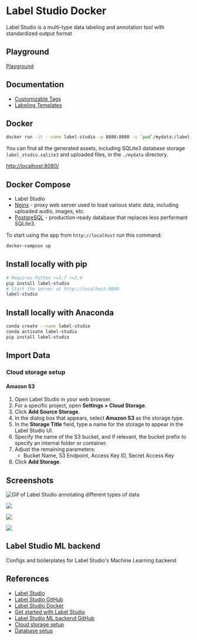 # Label Studio Docker

Label Studio is a multi-type data labeling and annotation tool with standardized output format

## Playground
[Playground](https://labelstud.io/playground/)

## Documentation
- [Customizable Tags](https://labelstud.io/tags)
- [Labeling Templates](https://labelstud.io/templates)

## Docker
```sh
docker run -it --name label-studio -p 8080:8080 -v `pwd`/mydata:/label-studio/data heartexlabs/label-studio
```
You can find all the generated assets, including SQLite3 database storage `label_studio.sqlite3` and uploaded files, in the `./mydata` directory.

[http://localhost:8080/](http://localhost:8080/)

## Docker Compose
- Label Studio
- [Nginx](https://www.nginx.com/) - proxy web server used to load various static data, including uploaded audio, images, etc.
- [PostgreSQL](https://www.postgresql.org/) - production-ready database that replaces less performant SQLite3.

To start using the app from `http://localhost` run this command:
```bash
docker-compose up
```

## Install locally with pip
```bash
# Requires Python >=3.7 <=3.9
pip install label-studio
# Start the server at http://localhost:8080
label-studio
```

## Install locally with Anaconda
```bash
conda create --name label-studio
conda activate label-studio
pip install label-studio
```

## Import Data
### Cloud storage setup
#### Amazon S3
1. Open Label Studio in your web browser.
2. For a specific project, open **Settings > Cloud Storage**.
3. Click **Add Source Storage**.
4. In the dialog box that appears, select **Amazon S3** as the storage type.
5. In the **Storage Title** field, type a name for the storage to appear in the Label Studio UI.
6. Specify the name of the S3 bucket, and if relevant, the bucket prefix to specify an internal folder or container.
7. Adjust the remaining parameters:
    - Bucket Name, S3 Endpoint, Access Key ID, Secret Access Key
8. Click **Add Storage**.

## Screenshots
![Gif of Label Studio annotating different types of data](https://raw.githubusercontent.com/heartexlabs/label-studio/master/images/annotation_examples.gif)

![](https://labelstud.io/images/ls-modules-scheme.png)

![](https://labelstud.io/_astro/images-tab.64279c16_ZaBSvC.avif)

![](https://labelstud.io/_astro/video-tab.0ad16d1f_ZIpzuy.avif)

## Label Studio ML backend
Configs and boilerplates for Label Studio's Machine Learning backend

## References
- [Label Studio](https://labelstud.io/)
- [Label Studio GitHub](https://github.com/heartexlabs/label-studio)
- [Label Studio Docker](https://hub.docker.com/r/heartexlabs/label-studio)
- [Get started with Label Studio](https://labelstud.io/guide/index.html)
- [Label Studio ML backend GitHub](https://github.com/heartexlabs/label-studio-ml-backend)
- [Cloud storage setup](https://labelstud.io/guide/storage.html)
- [Database setup](https://labelstud.io/guide/storedata.html)